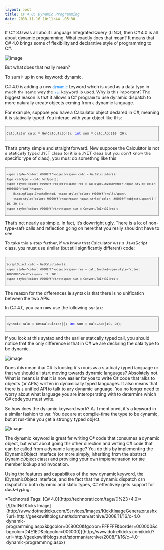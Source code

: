 ```yaml
---
layout: post
title: C# 4.0: Dynamic Programming
date: 2008-11-16 10:11:44 -05:00
---
```


If C# 3.0 was all about Language Integrated Query (LINQ), then C# 4.0 is all about dynamic programming. What exactly does that mean? It means that C# 4.0 brings some of flexibility and declarative style of programming to C#.

![image](http://gwb.blob.core.windows.net/sdorman/WindowsLiveWriter/C4.0DynamicProgramming_83F1/image_3.png "image") 

But what does that really mean?

To sum it up in one keyword: dynamic.

C# 4.0 is adding a new <font color="#0080ff" face="con">dynamic</font> keyword which is used as a data type in much the same way the <font color="#0080ff" face="con">var</font> keyword is used. Why is this important? The biggest reason is that it allows a C# program to use dynamic dispatch to more naturally create objects coming from a dynamic language.

For example, suppose you have a Calculator object declared in C#, meaning it is statically typed. You interact with your object like this:

  <div style="border-bottom: gray 1px solid; border-left: gray 1px solid; padding-bottom: 4px; line-height: 12pt; background-color: #f4f4f4; margin: 20px 0px 10px; padding-left: 4px; width: 97.5%; padding-right: 4px; font-family: consolas, 'Courier New', courier, monospace; max-height: 200px; font-size: 8pt; overflow: auto; border-top: gray 1px solid; cursor: text; border-right: gray 1px solid; padding-top: 4px">   

Calculator calc = GetCalculator();
<span style="color: #0000ff">int</span> sum = calc.Add(10, 20);

</div>



That’s pretty simple and straight forward. Now suppose the Calculator is not a statically typed .NET class (or it is a .NET class but you don’t know the specific type of class), you must do something like this:


<div style="border-bottom: gray 1px solid; border-left: gray 1px solid; padding-bottom: 4px; line-height: 12pt; background-color: #f4f4f4; margin: 20px 0px 10px; padding-left: 4px; width: 97.5%; padding-right: 4px; font-family: consolas, 'Courier New', courier, monospace; max-height: 200px; font-size: 8pt; overflow: auto; border-top: gray 1px solid; cursor: text; border-right: gray 1px solid; padding-top: 4px">
  

```
<span style="color: #0000ff">object</span> calc = GetCalculator();
Type calcType = calc.GetType();
<span style="color: #0000ff">object</span> res = calcType.InvokeMember(<span style="color: #006080">"Add"</span>,
    BindingFlags.InvokeMethod, <span style="color: #0000ff">null</span>,
    <span style="color: #0000ff">new</span> <span style="color: #0000ff">object</span>[] { 10, 20 });
<span style="color: #0000ff">int</span> sum = Convert.ToInt32(res);
```

</div>



That’s not nearly as simple. In fact, it’s downright ugly. There is a lot of non-type-safe calls and reflection going on here that you really shouldn’t have to see. 

To take this a step further, if we knew that Calculator was a JavaScript class, you must use similar (but still significantly different) code:


<div style="border-bottom: gray 1px solid; border-left: gray 1px solid; padding-bottom: 4px; line-height: 12pt; background-color: #f4f4f4; margin: 20px 0px 10px; padding-left: 4px; width: 97.5%; padding-right: 4px; font-family: consolas, 'Courier New', courier, monospace; max-height: 200px; font-size: 8pt; overflow: auto; border-top: gray 1px solid; cursor: text; border-right: gray 1px solid; padding-top: 4px">
  

```
ScriptObject calc = GetCalculator();
<span style="color: #0000ff">object</span> res = calc.Invoke(<span style="color: #006080">"Add"</span>, 10, 20);
<span style="color: #0000ff">int</span> sum = Convert.ToInt32(res);
```

</div>



The reason for the differences in syntax is that there is no unification between the two APIs.

In C# 4.0, you can now use the following syntax:


<div style="border-bottom: gray 1px solid; border-left: gray 1px solid; padding-bottom: 4px; line-height: 12pt; background-color: #f4f4f4; margin: 20px 0px 10px; padding-left: 4px; width: 97.5%; padding-right: 4px; font-family: consolas, 'Courier New', courier, monospace; max-height: 200px; font-size: 8pt; overflow: auto; border-top: gray 1px solid; cursor: text; border-right: gray 1px solid; padding-top: 4px">
  

dynamic calc = GetCalculator();
<span style="color: #0000ff">int</span> sum = calc.Add(10, 20);

</div>



If you look at this syntax and the earlier statically typed call, you should notice that the only difference is that in C# we are declaring the data type to be dynamic.

![image](http://gwb.blob.core.windows.net/sdorman/WindowsLiveWriter/C4.0DynamicProgramming_83F1/image_6.png "image") 

Does this mean that C# is loosing it's roots as a statically typed language or that we should all start moving towards dynamic languages? Absolutely not. What is means is that it is now easier for you to write C# code that talks to objects (or APIs) written in dynamically typed languages. It also means that there is a unified API to talk to any dynamic language. You no longer need to worry about what language you are interoperating with to determine which C# code you must write.

So how does the dynamic keyword work? As I mentioned, it's a keyword in a similar fashion to var. You declare at compile-time the type to be dynamic, but at run-time you get a strongly typed object.

![image](http://gwb.blob.core.windows.net/sdorman/WindowsLiveWriter/C4.0DynamicProgramming_83F1/image_9.png "image") 

The dynamic keyword is great for writing C# code that consumes a dynamic object, but what about going the other direction and writing C# code that can be called from a dynamic language? You do this by implementing the IDynamicObject interface (or more simply, inheriting from the abstract DynamicObject class) and providing your own implementation for the member lookup and invocation.

Using the features and capabilities of the new dynamic keyword, the IDynamicObject interface, and the fact that the dynamic dispatch can dispatch to both dynamic and static types, C# effectively gets support for duck-typing.


<div style="padding-bottom: 0px; margin: 0px; padding-left: 0px; padding-right: 0px; display: inline; float: none; padding-top: 0px" id="scid:0767317B-992E-4b12-91E0-4F059A8CECA8:af8b7147-318e-41b5-8b06-d4acba5c97e7" class="wlWriterSmartContent">*Technorati Tags: [C# 4.0](http://technorati.com/tags/C%23+4.0)*</div><div class="wlWriterHeaderFooter" style="text-align:left; margin:0px; padding:4px 4px 4px 4px;">[![DotNetKicks Image](http://www.dotnetkicks.com/Services/Images/KickItImageGenerator.ashx?url=http://geekswithblogs.net/sdorman/archive/2008/11/16/c-4.0-dynamic-programming.aspx&bgcolor=0080C0&fgcolor=FFFFFF&border=000000&cbgcolor=D4E1ED&cfgcolor=000000)](http://www.dotnetkicks.com/kick/?url=http://geekswithblogs.net/sdorman/archive/2008/11/16/c-4.0-dynamic-programming.aspx)</div>

